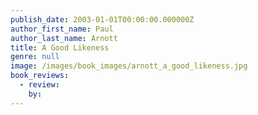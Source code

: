 ```yaml
---
publish_date: 2003-01-01T00:00:00.000000Z
author_first_name: Paul
author_last_name: Arnott
title: A Good Likeness
genre: null
image: /images/book_images/arnott_a_good_likeness.jpg
book_reviews:
  - review: 
    by: 
---
```

